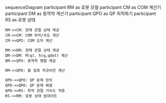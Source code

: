 sequenceDiagram
    participant RM as 로봇 모델
    participant CM as COM 계산기
    participant DM as 동역학 계산기
    participant QPO as QP 최적화기
    participant RS as 로봇 상태

    RM->>CM: 현재 관절 상태 제공
    CM->>CM: COM 위치/속도 계산
    CM->>QPO: COM 오차 계산
    
    RM->>DM: 현재 관절 상태 제공
    DM->>DM: M(q), h(q,qdot) 계산
    DM->>QPO: 동역학 행렬 제공
    
    RM->>QPO: 휠 접촉 자코비안 계산
    
    QPO->>QPO: QP 문제 정의
    QPO->>QPO: QP 문제 해결
    QPO->>RS: 최적 관절 가속도 적용
    RS->>RM: 로봇 상태 업데이트